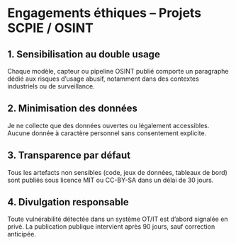 #  Engagements éthiques – Projets SCPIE / OSINT


## 1. Sensibilisation au double usage  
Chaque modèle, capteur ou pipeline OSINT publié comporte un paragraphe dédié aux risques d’usage abusif, notamment dans des contextes industriels ou de surveillance.

## 2. Minimisation des données  
Je ne collecte que des données ouvertes ou légalement accessibles. Aucune donnée à caractère personnel sans consentement explicite.

## 3. Transparence par défaut  
Tous les artefacts non sensibles (code, jeux de données, tableaux de bord) sont publiés sous licence MIT ou CC-BY-SA dans un délai de 30 jours.

## 4. Divulgation responsable  
Toute vulnérabilité détectée dans un système OT/IT est d’abord signalée en privé. La publication publique intervient après 90 jours, sauf correction anticipée.
